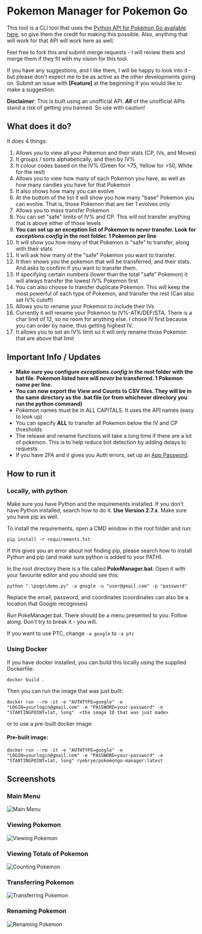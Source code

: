# Pokemon Manager for Pokemon Go

This tool is a CLI tool that uses the [Python API for Pokemon Go available here](https://github.com/rubenvereecken/pokemongo-api), so give them the credit for making this possible.
Also, anything that will work for that API will work here as well.

Feel free to fork this and submit merge requests - I will review them and merge them if they fit with my vision for this tool.

If you have any suggestions, and I like them, I will be happy to look into it - but please don't expect me to be as active as the other developments going on.
Submit an issue with **[Feature]** at the beginning if you would like to make a suggestion.

**Disclaimer**: This is built using an unofficial API. ***All*** of the unofficial APIs stand a risk of getting you banned. So use with caution!

## What does it do?

It does 4 things:

1.  Allows you to view all your Pokemon and their stats (CP, IVs, and Moves)
  1.  It groups / sorts alphabetically, and then by IV%
  2.  It colour codes based on the IV% (Green for >75, Yellow for >50, White for the rest)
2.  Allows you to view how many of each Pokemon you have, as well as how many candies you have for that Pokemon
  1.  It also shows how many you can evolve
  2.  At the bottom of the list it will show you how many "base" Pokemon you can evolve. That is, those Pokemon that are tier 1 evolves only
3.  Allows you to mass transfer Pokemon
  1.  You can set "safe" limits of IV% and CP. This will not transfer anything that is above either of those levels
  2.  **You can set up an exception list of Pokemon to *never* transfer. Look for *exceptions.config* in the root folder. 1 Pokemon per line**
  3.  It will show you how many of that Pokemon is "safe" to transfer, along with their stats
  4.  It will ask how many of the "safe" Pokemon you want to transfer.
  5.  It then shows you the pokemon that will be transferred, and their stats. And asks to confirm if you want to transfer them.
  6.  If specifying certain numbers (lower than the total "safe" Pokemon) it will always transfer the lowest IV% Pokemon first
  7.  You can also choose to transfer duplicate Pokemon. This will keep the most powerful of each type of Pokemon, and transfer the rest (Can also set IV% cutoff)
4.  Allows you to rename your Pokemon to include their IVs
  1.  Currently it will rename your Pokemon to IV%-ATK/DEF/STA. There is a char limit of 12, so no room for anything else. I chose IV first because you can order by name, thus getting highest IV.
  2.  It allows you to set an IV% limit so it will only rename those Pokemon that are above that limit

## Important Info / Updates

* **Make sure you configure *exceptions.config* in the root folder with the bat file. Pokemon listed here will *never* be transferred. 1 Pokemon name per line.**
* **You can now export the View and Counts to CSV files. They will be in the same directory as the .bat file (or from whichever directory you run the python command)**
* Pokemon names must be in ALL CAPITALS. It uses the API names (easy to look up)
* You can specify **ALL** to transfer all Pokemon below the IV and CP thresholds
* The release and rename functions will take a long time if there are a lot of pokemon. This is to help reduce bot detection by adding delays to requests
* If you have 2FA and it gives you Auth errors, set up an [App Password](https://security.google.com/settings/security/apppasswords).

## How to run it
### Locally, with python
Make sure you have Python and the requirements installed. If you don't have Python installed, search how to do it. **Use Version 2.7.x**. Make sure you have pip as well.

To install the requirements, open a CMD window in the root folder and run:

```pip install -r requirements.txt```

If this gives you an error about not finding pip, please search how to install Python and pip (and make sure python is added to your PATH).

In the root directory there is a file called **PokeManager.bat**. Open it with your favourite editor and you should see this:

```python ".\pogo\demo.py" -a google -u "user@gmail.com" -p "password"```

Replace the email, password, and coordinates (coordinates can also be a location that Google recognises)

Run PokeManager.bat. There should be a menu presented to you. Follow along. Don't try to break it - you will.

If you want to use PTC, change `-a google` to `-a ptc`  

### Using Docker
If you have docker installed, you can build this locally using the supplied Dockerfile: 

```docker build .```

Then you can run the image that was just built: 

```docker run --rm -it -e "AUTHTYPE=google" -e "LOGIN=yourlogin@gmail.com" -e "PASSWORD=your-password" -e "STARTINGPOINT=lat, long"  <the image ID that was just made>```
	
or to use a pre-built docker image: 
        
#### Pre-built image: 
```docker run --rm -it -e "AUTHTYPE=google" -e "LOGIN=yourlogin@gmail.com" -e "PASSWORD=your-password" -e "STARTINGPOINT=lat, long" ryebrye/pokemongo-manager:latest```

## Screenshots

### Main Menu

![Main Menu](/media/main_menu3.png?raw=true "Main Menu")

### Viewing Pokemon

![Viewing Pokemon](/media/view_pokemon2.png?raw=true "View Pokemon")

### Viewing Totals of Pokemon

![Counting Pokemon](/media/count_pokemon2.png?raw=true "Count Pokemon")

### Transferring Pokemon

![Transferring Pokemon](/media/transfer_pokemon2.png?raw=true "Transfer Pokemon")

### Renaming Pokemon

![Renaming Pokemon](/media/rename_pokemon.png?raw=true "Rename Pokemon")